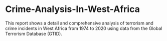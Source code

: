 # Crime-Analysis-In-West-Africa
This report shows a detail and comprehensive analysis of terrorism and crime incidents in West Africa from 1974 to 2020 using data from the Global Terrorism Database (GTID). 
